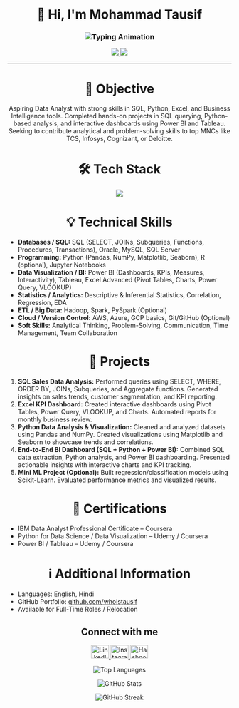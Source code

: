 <h1 align="center">👋 Hi, I'm Mohammad Tausif</h1>

<h3 align="center">
  <img src="https://readme-typing-svg.demolab.com?font=Fira+Code&weight=500&size=22&pause=1000&color=00C7FF&center=true&vCenter=true&width=500&lines=Data+Analyst;AI%2FML+Enthusiast" alt="Typing Animation" />
</h3>

<p align="center">
  <a href="https://www.linkedin.com/in/mohammadtausif07/">
    <img src="https://img.shields.io/badge/LinkedIn-0A66C2?style=for-the-badge&logo=linkedin&logoColor=white" />
  </a>
  <a href="https://github.com/whoistausif">
    <img src="https://img.shields.io/badge/GitHub-171515?style=for-the-badge&logo=github&logoColor=white" />
  </a>
</p>

---

<!-- Objective -->
<h1 align="center">🎯 Objective</h1>
<p align="center">
Aspiring Data Analyst with strong skills in SQL, Python, Excel, and Business Intelligence tools. Completed hands-on projects in SQL querying, Python-based analysis, and interactive dashboards using Power BI and Tableau. Seeking to contribute analytical and problem-solving skills to top MNCs like TCS, Infosys, Cognizant, or Deloitte.
</p>

<!-- Tech Stack -->
<h1 align="center">🛠 Tech Stack</h1>
<p align="center">
  <img src="https://skillicons.dev/icons?i=python,php,js,html,css,mysql,r,aws,azure,gcp,tensorflow,sklearn,git,github,vscode,figma" />
</p>

<!-- Technical Skills -->
<h1 align="center">💡 Technical Skills</h1>
<ul>
<li><b>Databases / SQL:</b> SQL (SELECT, JOINs, Subqueries, Functions, Procedures, Transactions), Oracle, MySQL, SQL Server</li>
<li><b>Programming:</b> Python (Pandas, NumPy, Matplotlib, Seaborn), R (optional), Jupyter Notebooks</li>
<li><b>Data Visualization / BI:</b> Power BI (Dashboards, KPIs, Measures, Interactivity), Tableau, Excel Advanced (Pivot Tables, Charts, Power Query, VLOOKUP)</li>
<li><b>Statistics / Analytics:</b> Descriptive & Inferential Statistics, Correlation, Regression, EDA</li>
<li><b>ETL / Big Data:</b> Hadoop, Spark, PySpark (Optional)</li>
<li><b>Cloud / Version Control:</b> AWS, Azure, GCP basics, Git/GitHub (Optional)</li>
<li><b>Soft Skills:</b> Analytical Thinking, Problem-Solving, Communication, Time Management, Team Collaboration</li>
</ul>

<!-- Projects -->
<h1 align="center">📁 Projects</h1>
<ol>
<li><b>SQL Sales Data Analysis:</b> Performed queries using SELECT, WHERE, ORDER BY, JOINs, Subqueries, and Aggregate functions. Generated insights on sales trends, customer segmentation, and KPI reporting.</li>
<li><b>Excel KPI Dashboard:</b> Created interactive dashboards using Pivot Tables, Power Query, VLOOKUP, and Charts. Automated reports for monthly business review.</li>
<li><b>Python Data Analysis & Visualization:</b> Cleaned and analyzed datasets using Pandas and NumPy. Created visualizations using Matplotlib and Seaborn to showcase trends and correlations.</li>
<li><b>End-to-End BI Dashboard (SQL + Python + Power BI):</b> Combined SQL data extraction, Python analysis, and Power BI dashboarding. Presented actionable insights with interactive charts and KPI tracking.</li>
<li><b>Mini ML Project (Optional):</b> Built regression/classification models using Scikit-Learn. Evaluated performance metrics and visualized results.</li>
</ol>

<!-- Certifications -->
<h1 align="center">🏅 Certifications</h1>
<ul>
<li>IBM Data Analyst Professional Certificate – Coursera</li>
<li>Python for Data Science / Data Visualization – Udemy / Coursera</li>
<li>Power BI / Tableau – Udemy / Coursera</li>
</ul>

<!-- Additional Information -->
<h1 align="center">ℹ️ Additional Information</h1>
<ul>
<li>Languages: English, Hindi</li>
<li>GitHub Portfolio: <a href="https://github.com/whoistausif">github.com/whoistausif</a></li>
<li>Available for Full-Time Roles / Relocation</li>
</ul>

<!-- Connect -->
<h2 align="center">Connect with me</h2>
<p align="center">
<a href="https://linkedin.com/in/mohammadtausif07" target="_blank">
<img src="https://raw.githubusercontent.com/rahuldkjain/github-profile-readme-generator/master/src/images/icons/Social/linked-in-alt.svg" alt="LinkedIn" height="30" width="40" />
</a>
<a href="https://instagram.com/whyyy.tauxif" target="_blank">
<img src="https://raw.githubusercontent.com/rahuldkjain/github-profile-readme-generator/master/src/images/icons/Social/instagram.svg" alt="Instagram" height="30" width="40" />
</a>
<a href="https://hashnode.com/@whoistausif127" target="_blank">
<img src="https://raw.githubusercontent.com/rahuldkjain/github-profile-readme-generator/master/src/images/icons/Social/hashnode.svg" alt="Hashnode" height="30" width="40" />
</a>
</p>

<!-- GitHub Stats -->
<p align="center">
<img src="https://github-readme-stats.vercel.app/api/top-langs?username=whoistausif&show_icons=true&locale=en&layout=compact" alt="Top Languages" />
</p>
<p align="center">
<img src="https://github-readme-stats.vercel.app/api?username=whoistausif&show_icons=true&locale=en" alt="GitHub Stats" />
</p>
<p align="center">
<img src="https://github-readme-streak-stats.herokuapp.com/?user=whoistausif&" alt="GitHub Streak" />
</p>

